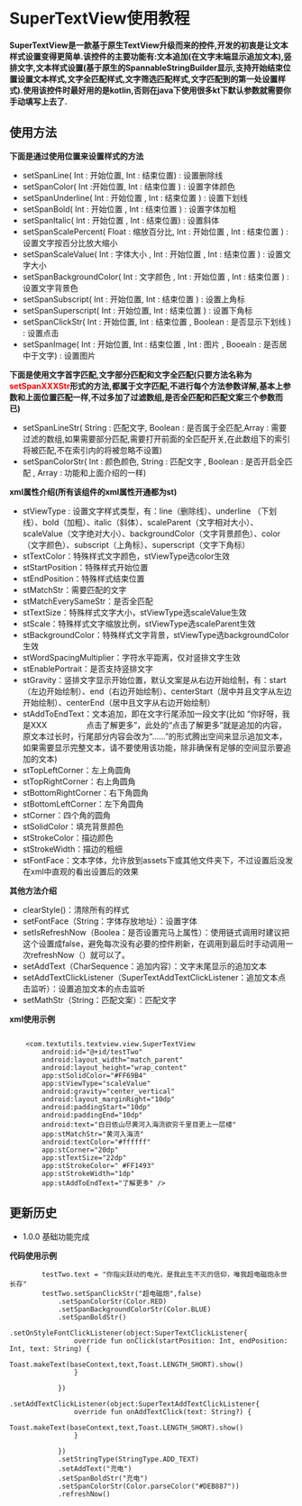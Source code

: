 # SuperTextView使用教程

**SuperTextView是一款基于原生TextView升级而来的控件,开发的初衷是让文本样式设置变得更简单.该控件的主要功能有:文本追加(在文字末端显示追加文本),竖排文字,文本样式设置(基于原生的SpannableStringBuilder显示,支持开始结束位置设置文本样式,文字全匹配样式,文字筛选匹配样式,文字匹配到的第一处设置样式).使用该控件时最好用的是kotlin,否则在java下使用很多kt下默认参数就需要你手动填写上去了.**

## 使用方法
**下面是通过使用位置来设置样式的方法**
+ setSpanLine( Int : 开始位置, Int  : 结束位置) : 设置删除线
+ setSpanColor( Int  :开始位置, Int : 结束位置 ) : 设置字体颜色
+ setSpanUnderline( Int : 开始位置 , Int : 结束位置 ) : 设置下划线
+ setSpanBold( Int : 开始位置 , Int : 结束位置 ) : 设置字体加粗
+ setSpanItalic( Int : 开始位置 , Int : 结束位置) : 设置斜体
+ setSpanScalePercent( Float : 缩放百分比, Int : 开始位置 , Int : 结束位置 ) : 设置文字按百分比放大缩小
+ setSpanScaleValue( Int : 字体大小 , Int : 开始位置 , Int : 结束位置 ) : 设置文字大小
+ setSpanBackgroundColor( Int : 文字颜色 , Int : 开始位置 , Int : 结束位置 ) : 设置文字背景色
+ setSpanSubscript( Int  : 开始位置, Int : 结束位置 ) : 设置上角标
+ setSpanSuperscript( Int  : 开始位置, Int : 结束位置 ) : 设置下角标
+ setSpanClickStr( Int : 开始位置, Int : 结束位置 , Boolean : 是否显示下划线 ) : 设置点击
+ setSpanImage( Int : 开始位置, Int : 结束位置 , Int : 图片 , Booealn  : 是否居中于文字) : 设置图片

**下面是使用文字首字匹配,文字部分匹配和文字全匹配(只要方法名称为<font color = "#ff0000">setSpanXXXStr</font>形式的方法,都属于文字匹配,不进行每个方法参数详解,基本上参数和上面位置匹配一样,不过多加了过滤数组,是否全匹配和匹配文案三个参数而已)**
+ setSpanLineStr( String : 匹配文字, Boolean : 是否属于全匹配,Array<Int> : 需要过滤的数组,如果需要部分匹配,需要打开前面的全匹配开关,在此数组下的索引将被匹配,不在索引内的将被忽略不设置)
+ setSpanColorStr( Int : 颜色颜色, String : 匹配文字 , Boolean : 是否开启全匹配 , Array<Int> : 功能和上面介绍的一样)


**xml属性介绍(所有该组件的xml属性开通都为st)**
+ stViewType : 设置文字样式类型，有：line（删除线）、underline （下划线）、bold（加粗）、italic（斜体）、scaleParent（文字相对大小）、scaleValue（文字绝对大小）、backgroundColor（文字背景颜色）、color（文字颜色）、subscript（上角标）、superscript（文字下角标）
+ stTextColor：特殊样式文字颜色，stViewType选color生效
+ stStartPosition：特殊样式开始位置
+ stEndPosition：特殊样式结束位置
+ stMatchStr：需要匹配的文字
+ stMatchEverySameStr：是否全匹配
+ stTextSize：特殊样式文字大小，stViewType选scaleValue生效
+ stScale：特殊样式文字缩放比例，stViewType选scaleParent生效
+ stBackgroundColor：特殊样式文字背景，stViewType选backgroundColor生效
+ stWordSpacingMultiplier：字符水平距离，仅对竖排文字生效
+ stEnablePortrait：是否支持竖排文字
+ stGravity：竖排文字显示开始位置，默认文案是从右边开始绘制，有：start（左边开始绘制）、end（右边开始绘制）、centerStart（居中并且文字从左边开始绘制）、centerEnd（居中且文字从右边开始绘制）
+ stAddToEndText：文本追加，即在文字行尾添加一段文字(比如 “你好呀，我是XXX&emsp;&emsp;&emsp;&emsp;&emsp;点击了解更多”，此处的“点击了解更多”就是追加的内容，原文本过长时，行尾部分内容会改为“......”的形式腾出空间来显示追加文本，如果需要显示完整文本，请不要使用该功能，除非确保有足够的空间显示要追加的文本)
+ stTopLeftCorner：左上角圆角
+ stTopRightCorner：右上角圆角
+ stBottomRightCorner：右下角圆角
+ stBottomLeftCorner：左下角圆角
+ stCorner：四个角的圆角
+ stSolidColor：填充背景颜色
+ stStrokeColor：描边颜色
+ stStrokeWidth：描边的粗细
+ stFontFace：文本字体，允许放到assets下或其他文件夹下，不过设置后没发在xml中直观的看出设置后的效果


**其他方法介绍**
+ clearStyle()：清除所有的样式
+ setFontFace（String：字体存放地址）：设置字体
+ setIsRefreshNow（Boolea：是否设置完马上属性）：使用链式调用时建议把这个设置成false，避免每次没有必要的控件刷新，在调用到最后时手动调用一次refreshNow（）就可以了。
+ setAddText（CharSequence：追加内容）：文字末尾显示的追加文本
+ setAddTextClickListener（SuperTextAddTextClickListener：追加文本点击监听）：设置追加文本的点击监听
+ setMathStr（String：匹配文案）：匹配文字

**xml使用示例**
```

    <com.textutils.textview.view.SuperTextView
        android:id="@+id/testTwo"
        android:layout_width="match_parent"
        android:layout_height="wrap_content"
        app:stSolidColor="#FF69B4"
        app:stViewType="scaleValue"
        android:gravity="center_vertical"
        android:layout_marginRight="10dp"
        android:paddingStart="10dp"
        android:paddingEnd="10dp"
        android:text="白日依山尽黄河入海流欲穷千里目更上一层楼"
        app:stMatchStr="黄河入海流"
        android:textColor="#ffffff"
        app:stCorner="20dp"
        app:stTextSize="22dp"
        app:stStrokeColor="	#FF1493"
        app:stStrokeWidth="1dp"
        app:stAddToEndText="了解更多" />
```

## 更新历史
+ 1.0.0
基础功能完成

**代码使用示例**
```
        testTwo.text = "你指尖跃动的电光，是我此生不灭的信仰，唯我超电磁炮永世长存"
        testTwo.setSpanClickStr("超电磁炮",false)
            .setSpanColorStr(Color.RED)
            .setSpanBackgroundColorStr(Color.BLUE)
            .setSpanBoldStr()
            .setOnStyleFontClickListener(object:SuperTextClickListener{
                override fun onClick(startPosition: Int, endPosition: Int, text: String) {
                    Toast.makeText(baseContext,text,Toast.LENGTH_SHORT).show()
                }

            })
            .setAddTextClickListener(object:SuperTextAddTextClickListener{
                override fun onAddTextClick(text: String?) {
                    Toast.makeText(baseContext,text,Toast.LENGTH_SHORT).show()
                }

            })
            .setStringType(StringType.ADD_TEXT)
            .setAddText("充电")
            .setSpanBoldStr("充电")
            .setSpanColorStr(Color.parseColor("#DEB887"))
            .refreshNow()
```
